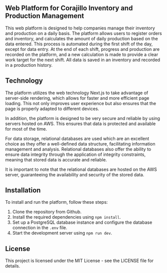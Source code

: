 Web Platform for Corajillo Inventory and Production Management
------------------------------------------------------------

This web platform is designed to help companies manage their inventory and production on a daily basis. The platform allows users to register orders and inventory, and calculates the amount of daily production based on the data entered. This process is automated during the first shift of the day, except for data entry. At the end of each shift, progress and production are recorded on the platform, and a new calculation is made to provide a clear work target for the next shift. All data is saved in an inventory and recorded in a production history.

Technology
----------

The platform utilizes the web technology Next.js to take advantage of server-side rendering, which allows for faster and more efficient page loading. This not only improves user experience but also ensures that the page is properly adapted to different devices.

In addition, the platform is designed to be very secure and reliable by using servers hosted on AWS. This ensures that data is protected and available for most of the time.

For data storage, relational databases are used which are an excellent choice as they offer a well-defined data structure, facilitating information management and analysis. Relational databases also offer the ability to ensure data integrity through the application of integrity constraints, meaning that stored data is accurate and reliable.

It is important to note that the relational databases are hosted on the AWS server, guaranteeing the availability and security of the stored data.

Installation
------------

To install and run the platform, follow these steps:

1. Clone the repository from Github.
2. Install the required dependencies using `npm install`.
3. Set up a PostgreSQL database instance and configure the database connection in the `.env` file.
4. Start the development server using `npm run dev`.


License
-------

This project is licensed under the MIT License - see the LICENSE file for details.
